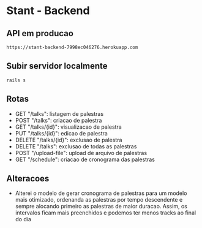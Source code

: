# Stant - Backend

## API em producao

```
https://stant-backend-7998ec046276.herokuapp.com
```

## Subir servidor localmente

```
rails s
```

## Rotas

- GET "/talks": listagem de palestras
- POST "/talks": criacao de palestra
- GET "/talks/{id}": visualizacao de palestra
- PUT "/talks/{id}": edicao de palestra
- DELETE "/talks/{id}": exclusao de palestra
- DELETE "/talks": exclusao de todas as palestras
- POST "/upload-file": upload de arquivo de palestras
- GET "/schedule": criacao de cronograma das palestras

## Alteracoes

- Alterei o modelo de gerar cronograma de palestras para um modelo mais otimizado, ordenanda as palestras por tempo descendente e sempre alocando primeiro as palestras de maior duracao. Assim, os intervalos ficam mais preenchidos e podemos ter menos tracks ao final do dia